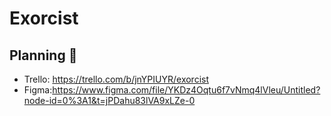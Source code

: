 # Exorcist

## Planning 📕
- Trello: https://trello.com/b/jnYPIUYR/exorcist
- Figma:https://www.figma.com/file/YKDz4Oqtu6f7vNmq4lVleu/Untitled?node-id=0%3A1&t=jPDahu83lVA9xLZe-0
